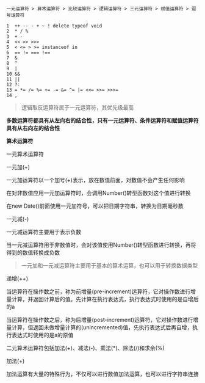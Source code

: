 
    一元运算符 > 算术运算符 > 比较运算符 > 逻辑运算符 > 三元运算符 > 赋值运算符 > 逗号运算符

    1  ++ -- - + ~ ! delete typeof void
    2  * / %
    3  + -
    4  << >> >>>
    5  < <= > >= instanceof in
    6  == != === !==
    7  &
    8  ^
    9  |
    10 &&
    11 ||
    12 ?:
    13 = *= /= %= += -= &= ^= |= <<= >>= >>>=
    14 ,

>逻辑取反运算符属于一元运算符，其优先级最高

**多数运算符都具有从左向右的结合性，只有一元运算符、条件运算符和赋值运算符具有从右向左的结合性**

**算术运算符**

  一元算术运算符 

  一元加(+) 

  一元加运算符以一个加号(+)表示，放在数值前面，对数值不会产生任何影响

  在对非数值应用一元加运算符时，会调用Number()转型函数对这个值进行转换

  在new Date()前面使用一元加符号，可以把日期字符串，转换为日期毫秒数

  一元减(-)

  一元减运算符主要用于表示负数

  当一元减运算符用于非数值时，会对该值使用Number()转型函数进行转换，再将得到的数值转换成负数

  >一元加和一元减运算符主要用于基本的算术运算，也可以用于转换数据类型

  递增(++)

  当运算符在操作数之前，称为前增量(pre-increment)运算符，它对操作数进行增量计算，并返回计算后的值。先计算在执行表达式，执行表达式时使用的是自增后的a
  
  当运算符在操作数之后，称为后增量(post-increment)运算符，它对操作数进行增量计算，但返回未做增量计算的(unincremented)值，先执行表达式后再自增，执行表达式时使用的是a的原值


  二元算术运算符包括加法(+)、减法(-)、乘法(*)、除法(/)和求余(%)

  加法(+) 

  加法运算有大量的特殊行为，不仅可以进行数值加法运算，也可以进行字符串连接
